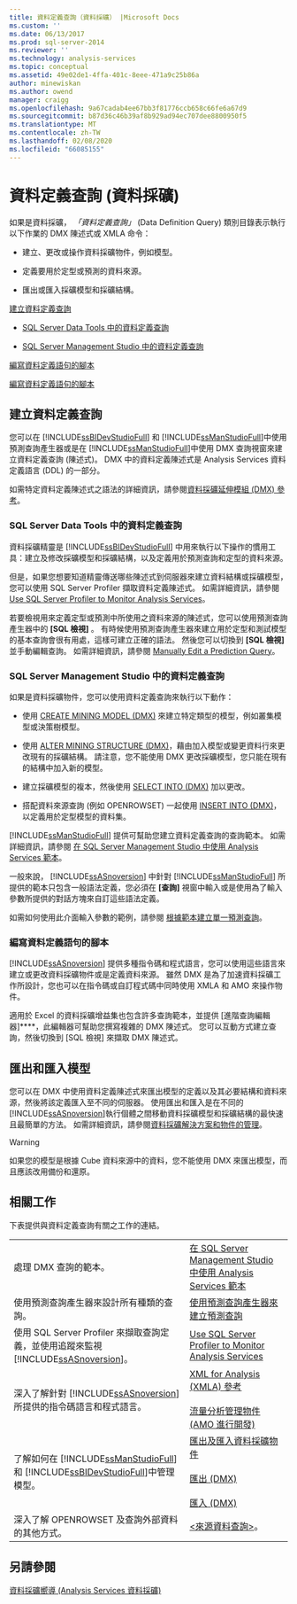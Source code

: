 ```yaml
---
title: 資料定義查詢（資料採礦） |Microsoft Docs
ms.custom: ''
ms.date: 06/13/2017
ms.prod: sql-server-2014
ms.reviewer: ''
ms.technology: analysis-services
ms.topic: conceptual
ms.assetid: 49e02de1-4ffa-401c-8eee-471a9c25b86a
author: minewiskan
ms.author: owend
manager: craigg
ms.openlocfilehash: 9a67cadab4ee67bb3f81776ccb658c66fe6a67d9
ms.sourcegitcommit: b87d36c46b39af8b929ad94ec707dee8800950f5
ms.translationtype: MT
ms.contentlocale: zh-TW
ms.lasthandoff: 02/08/2020
ms.locfileid: "66085155"
---
```

# <a name="data-definition-queries-data-mining"></a>資料定義查詢 (資料採礦)
  如果是資料採礦， *「資料定義查詢」* (Data Definition Query) 類別目錄表示執行以下作業的 DMX 陳述式或 XMLA 命令：  
  
-   建立、更改或操作資料採礦物件，例如模型。  
  
-   定義要用於定型或預測的資料來源。  
  
-   匯出或匯入採礦模型和採礦結構。  
  
 [建立資料定義查詢](#bkmk_Create)  
  
-   [SQL Server Data Tools 中的資料定義查詢](#bkmk_ssdt)  
  
-   [SQL Server Management Studio 中的資料定義查詢](#bkmk_SSMS)  
  
 [編寫資料定義語句的腳本](#bkmk_Scripts)  
  
 [編寫資料定義語句的腳本](#bkmk_Export)  
  
##  <a name="bkmk_Create"></a>建立資料定義查詢  
 您可以在 [!INCLUDE[ssBIDevStudioFull](../../includes/ssbidevstudiofull-md.md)] 和 [!INCLUDE[ssManStudioFull](../../includes/ssmanstudiofull-md.md)]中使用預測查詢產生器或是在 [!INCLUDE[ssManStudioFull](../../includes/ssmanstudiofull-md.md)]中使用 DMX 查詢視窗來建立資料定義查詢 (陳述式)。 DMX 中的資料定義陳述式是 Analysis Services 資料定義語言 (DDL) 的一部分。  
  
 如需特定資料定義陳述式之語法的詳細資訊，請參閱[資料採礦延伸模組 &#40;DMX&#41; 參考](/sql/dmx/data-mining-extensions-dmx-reference)。  
  
###  <a name="bkmk_ssdt"></a>SQL Server Data Tools 中的資料定義查詢  
 資料採礦精靈是 [!INCLUDE[ssBIDevStudioFull](../../includes/ssbidevstudiofull-md.md)] 中用來執行以下操作的慣用工具：建立及修改採礦模型和採礦結構，以及定義用於預測查詢和定型的資料來源。  
  
 但是，如果您想要知道精靈傳送哪些陳述式到伺服器來建立資料結構或採礦模型，您可以使用 SQL Server Profiler 擷取資料定義陳述式。 如需詳細資訊，請參閱 [Use SQL Server Profiler to Monitor Analysis Services](../instances/use-sql-server-profiler-to-monitor-analysis-services.md)。  
  
 若要檢視用來定義定型或預測中所使用之資料來源的陳述式，您可以使用預測查詢產生器中的 **[SQL 檢視]** 。 有時候使用預測查詢產生器來建立用於定型和測試模型的基本查詢會很有用處，這樣可建立正確的語法。 然後您可以切換到 **[SQL 檢視]** 並手動編輯查詢。 如需詳細資訊，請參閱 [Manually Edit a Prediction Query](manually-edit-a-prediction-query.md)。  
  
###  <a name="bkmk_SSMS"></a>SQL Server Management Studio 中的資料定義查詢  
 如果是資料採礦物件，您可以使用資料定義查詢來執行以下動作：  
  
-   使用 [CREATE MINING MODEL &#40;DMX&#41;](/sql/dmx/create-mining-model-dmx) 來建立特定類型的模型，例如叢集模型或決策樹模型。  
  
-   使用 [ALTER MINING STRUCTURE &#40;DMX&#41;](/sql/dmx/alter-mining-structure-dmx)，藉由加入模型或變更資料行來更改現有的採礦結構。 請注意，您不能使用 DMX 更改採礦模型，您只能在現有的結構中加入新的模型。  
  
-   建立採礦模型的複本，然後使用 [SELECT INTO &#40;DMX&#41;](/sql/dmx/select-into-dmx) 加以更改。  
  
-   搭配資料來源查詢 (例如 OPENROWSET) 一起使用 [INSERT INTO &#40;DMX&#41;](/sql/dmx/insert-into-dmx)，以定義用於定型模型的資料集。  
  
 
  [!INCLUDE[ssManStudioFull](../../includes/ssmanstudiofull-md.md)] 提供可幫助您建立資料定義查詢的查詢範本。 如需詳細資訊，請參閱 [在 SQL Server Management Studio 中使用 Analysis Services 範本](../instances/use-analysis-services-templates-in-sql-server-management-studio.md)。  
  
 一般來說， [!INCLUDE[ssASnoversion](../../includes/ssasnoversion-md.md)] 中針對 [!INCLUDE[ssManStudioFull](../../includes/ssmanstudiofull-md.md)] 所提供的範本只包含一般語法定義，您必須在 **[查詢]** 視窗中輸入或是使用為了輸入參數所提供的對話方塊來自訂這些語法定義。  
  
 如需如何使用此介面輸入參數的範例，請參閱 [根據範本建立單一預測查詢](create-a-singleton-prediction-query-from-a-template.md)。  
  
###  <a name="bkmk_Scripts"></a>編寫資料定義語句的腳本  
 
  [!INCLUDE[ssASnoversion](../../includes/ssasnoversion-md.md)] 提供多種指令碼和程式語言，您可以使用這些語言來建立或更改資料採礦物件或是定義資料來源。  雖然 DMX 是為了加速資料採礦工作所設計，您也可以在指令碼或自訂程式碼中同時使用 XMLA 和 AMO 來操作物件。  
  
 適用於 Excel 的資料採礦增益集也包含許多查詢範本，並提供 [進階查詢編輯器]****，此編輯器可幫助您撰寫複雜的 DMX 陳述式。 您可以互動方式建立查詢，然後切換到 [SQL 檢視] 來擷取 DMX 陳述式。  
  
##  <a name="bkmk_Export"></a>匯出和匯入模型  
 您可以在 DMX 中使用資料定義陳述式來匯出模型的定義以及其必要結構和資料來源，然後將該定義匯入至不同的伺服器。 使用匯出和匯入是在不同的 [!INCLUDE[ssASnoversion](../../includes/ssasnoversion-md.md)]執行個體之間移動資料採礦模型和採礦結構的最快速且最簡單的方法。 如需詳細資訊，請參閱[資料採礦解決方案和物件的管理](management-of-data-mining-solutions-and-objects.md)。  
  
> [!WARNING]  
>  如果您的模型是根據 Cube 資料來源中的資料，您不能使用 DMX 來匯出模型，而且應該改用備份和還原。  
  
##  <a name="bkmk_Tasks"></a> 相關工作  
 下表提供與資料定義查詢有關之工作的連結。  
  
|||  
|-|-|  
|處理 DMX 查詢的範本。|[在 SQL Server Management Studio 中使用 Analysis Services 範本](../instances/use-analysis-services-templates-in-sql-server-management-studio.md)|  
|使用預測查詢產生器來設計所有種類的查詢。|[使用預測查詢產生器來建立預測查詢](create-a-prediction-query-using-the-prediction-query-builder.md)|  
|使用 SQL Server Profiler 來擷取查詢定義，並使用追蹤來監視 [!INCLUDE[ssASnoversion](../../includes/ssasnoversion-md.md)]。|[Use SQL Server Profiler to Monitor Analysis Services](../instances/use-sql-server-profiler-to-monitor-analysis-services.md)|  
|深入了解針對 [!INCLUDE[ssASnoversion](../../includes/ssasnoversion-md.md)]所提供的指令碼語言和程式語言。|[XML for Analysis &#40;XMLA&#41; 參考](https://docs.microsoft.com/bi-reference/xmla/xml-for-analysis-xmla-reference)<br /><br /> [流量分析管理物件 &#40;AMO 進行開發&#41;](https://docs.microsoft.com/bi-reference/amo/developing-with-analysis-management-objects-amo)|  
|了解如何在 [!INCLUDE[ssManStudioFull](../../includes/ssmanstudiofull-md.md)] 和 [!INCLUDE[ssBIDevStudioFull](../../includes/ssbidevstudiofull-md.md)]中管理模型。|[匯出及匯入資料採礦物件](export-and-import-data-mining-objects.md)<br /><br /> [匯出 &#40;DMX&#41;](/sql/dmx/export-dmx)<br /><br /> [匯入 &#40;DMX&#41;](/sql/dmx/import-dmx)|  
|深入了解 OPENROWSET 及查詢外部資料的其他方式。|[&#60;來源資料查詢&#62;](/sql/dmx/source-data-query)。|  
  
## <a name="see-also"></a>另請參閱  
 [資料採礦嚮導 &#40;Analysis Services 資料採礦&#41;](data-mining-wizard-analysis-services-data-mining.md)  
  
  
